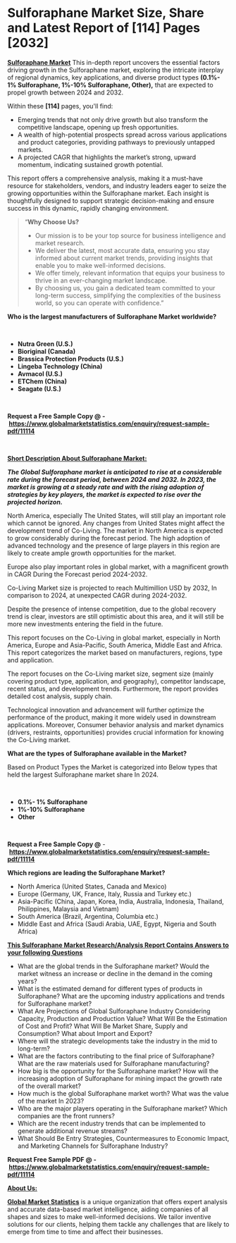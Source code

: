 <h1>Sulforaphane Market Size, Share and Latest Report of [114] Pages [2032]</h1>
<p><a href="https://www.globalmarketstatistics.com/market-reports/sulforaphane-market-11114"><strong>Sulforaphane Market</strong></a> This in-depth report uncovers the essential factors driving growth in the Sulforaphane market, exploring the intricate interplay of regional dynamics, key applications, and diverse product types <strong>(0.1%- 1% Sulforaphane, 1%-10% Sulforaphane, Other),</strong> that are expected to propel growth between 2024 and 2032.</p>
<p>Within these <strong>[114]</strong> pages, you'll find:</p>
<ul>
<li>Emerging trends that not only drive growth but also transform the competitive landscape, opening up fresh opportunities.</li>
<li>A wealth of high-potential prospects spread across various applications and product categories, providing pathways to previously untapped markets.</li>
<li>A projected CAGR that highlights the market&rsquo;s strong, upward momentum, indicating sustained growth potential.</li>
</ul>
<p>This report offers a comprehensive analysis, making it a must-have resource for stakeholders, vendors, and industry leaders eager to seize the growing opportunities within the Sulforaphane market. Each insight is thoughtfully designed to support strategic decision-making and ensure success in this dynamic, rapidly changing environment.</p>
<blockquote class="">
<p>&ldquo;<strong>Why Choose Us? </strong></p>
<ul>
<li>Our mission is to be your top source for business intelligence and market research.</li>
<li>We deliver the latest, most accurate data, ensuring you stay informed about current market trends, providing insights that enable you to make well-informed decisions.</li>
<li>We offer timely, relevant information that equips your business to thrive in an ever-changing market landscape.</li>
<li>By choosing us, you gain a dedicated team committed to your long-term success, simplifying the complexities of the business world, so you can operate with confidence.&rdquo;</li>
</ul>
</blockquote>
<p><strong>Who is the largest manufacturers of Sulforaphane Market worldwide?</strong></p>
<p>&nbsp;</p>
<ul>
<li><strong>Nutra Green (U.S.)</strong></li>
<li><strong>Bioriginal (Canada)</strong></li>
<li><strong>Brassica Protection Products (U.S.)</strong></li>
<li><strong>Lingeba Technology (China)</strong></li>
<li><strong>Avmacol (U.S.)</strong></li>
<li><strong>ETChem (China)</strong></li>
<li><strong>Seagate (U.S.)</strong></li>
</ul>
<p>&nbsp;</p>
<p><strong>Request a Free Sample Copy @ -&nbsp;</strong><a href="https://www.globalmarketstatistics.com/enquiry/request-sample-pdf/11114"><strong>https://www.globalmarketstatistics.com/enquiry/request-sample-pdf/11114</strong></a></p>
<p>&nbsp;</p>
<p><strong><u>Short Description About Sulforaphane Market:</u></strong></p>
<p><strong><em>The Global Sulforaphane market is anticipated to rise at a considerable rate during the forecast period, between 2024 and 2032. In 2023, the market is growing at a steady rate and with the rising adoption of strategies by key players, the market is expected to rise over the projected horizon.</em></strong></p>
<p>North America, especially The United States, will still play an important role which cannot be ignored. Any changes from United States might affect the development trend of Co-Living. The market in North America is expected to grow considerably during the forecast period. The high adoption of advanced technology and the presence of large players in this region are likely to create ample growth opportunities for the market.</p>
<p>Europe also play important roles in global market, with a magnificent growth in CAGR During the Forecast period 2024-2032.</p>
<p>Co-Living Market size is projected to reach Multimillion USD by 2032, In comparison to 2024, at unexpected CAGR during 2024-2032.</p>
<p>Despite the presence of intense competition, due to the global recovery trend is clear, investors are still optimistic about this area, and it will still be more new investments entering the field in the future.</p>
<p>This report focuses on the Co-Living in global market, especially in North America, Europe and Asia-Pacific, South America, Middle East and Africa. This report categorizes the market based on manufacturers, regions, type and application.</p>
<p>The report focuses on the Co-Living market size, segment size (mainly covering product type, application, and geography), competitor landscape, recent status, and development trends. Furthermore, the report provides detailed cost analysis, supply chain.</p>
<p>Technological innovation and advancement will further optimize the performance of the product, making it more widely used in downstream applications. Moreover, Consumer behavior analysis and market dynamics (drivers, restraints, opportunities) provides crucial information for knowing the Co-Living market.</p>
<p><strong>What are the types of Sulforaphane available in the Market?</strong></p>
<p>Based on Product Types the Market is categorized into Below types that held the largest Sulforaphane market share In 2024.</p>
<p>&nbsp;</p>
<ul>
<li><strong>0.1%- 1% Sulforaphane</strong></li>
<li><strong>1%-10% Sulforaphane</strong></li>
<li><strong>Other</strong></li>
</ul>
<p>&nbsp;</p>
<p><strong>Request a Free Sample Copy @</strong>&nbsp;-&nbsp;<a href="https://www.globalmarketstatistics.com/enquiry/request-sample-pdf/11114"><strong>https://www.globalmarketstatistics.com/enquiry/request-sample-pdf/11114</strong></a></p>
<p><strong>Which regions are leading the Sulforaphane Market?</strong></p>
<ul>
<li>North America (United States, Canada and Mexico)</li>
<li>Europe (Germany, UK, France, Italy, Russia and Turkey etc.)</li>
<li>Asia-Pacific (China, Japan, Korea, India, Australia, Indonesia, Thailand, Philippines, Malaysia and Vietnam)</li>
<li>South America (Brazil, Argentina, Columbia etc.)</li>
<li>Middle East and Africa (Saudi Arabia, UAE, Egypt, Nigeria and South Africa)</li>
</ul>
<p><strong><u>This Sulforaphane Market Research/Analysis Report Contains Answers to your following Questions</u></strong></p>
<ul>
<li>What are the global trends in the Sulforaphane market? Would the market witness an increase or decline in the demand in the coming years?</li>
<li>What is the estimated demand for different types of products in Sulforaphane? What are the upcoming industry applications and trends for Sulforaphane market?</li>
<li>What Are Projections of Global Sulforaphane Industry Considering Capacity, Production and Production Value? What Will Be the Estimation of Cost and Profit? What Will Be Market Share, Supply and Consumption? What about Import and Export?</li>
<li>Where will the strategic developments take the industry in the mid to long-term?</li>
<li>What are the factors contributing to the final price of Sulforaphane? What are the raw materials used for Sulforaphane manufacturing?</li>
<li>How big is the opportunity for the Sulforaphane market? How will the increasing adoption of Sulforaphane for mining impact the growth rate of the overall market?</li>
<li>How much is the global Sulforaphane market worth? What was the value of the market In 2023?</li>
<li>Who are the major players operating in the Sulforaphane market? Which companies are the front runners?</li>
<li>Which are the recent industry trends that can be implemented to generate additional revenue streams?</li>
<li>What Should Be Entry Strategies, Countermeasures to Economic Impact, and Marketing Channels for Sulforaphane Industry?</li>
</ul>
<p><strong>Request Free Sample PDF @ -&nbsp;</strong><a href="https://www.globalmarketstatistics.com/enquiry/request-sample-pdf/11114"><strong>https://www.globalmarketstatistics.com/enquiry/request-sample-pdf/11114</strong></a></p>
<p><strong><u>About Us:</u></strong></p>
<p><a href="https://www.globalmarketstatistics.com/"><strong>Global Market Statistics</strong></a>&nbsp;is a unique organization that offers expert analysis and accurate data-based market intelligence, aiding companies of all shapes and sizes to make well-informed decisions. We tailor inventive solutions for our clients, helping them tackle any challenges that are likely to emerge from time to time and affect their businesses.</p>